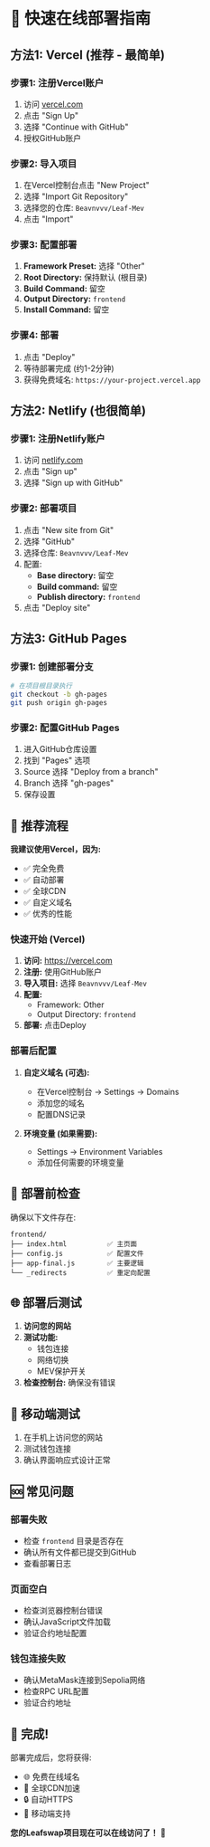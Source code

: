 # 🚀 快速在线部署指南

## 方法1: Vercel (推荐 - 最简单)

### 步骤1: 注册Vercel账户
1. 访问 [vercel.com](https://vercel.com)
2. 点击 "Sign Up"
3. 选择 "Continue with GitHub"
4. 授权GitHub账户

### 步骤2: 导入项目
1. 在Vercel控制台点击 "New Project"
2. 选择 "Import Git Repository"
3. 选择您的仓库: `Beavnvvv/Leaf-Mev`
4. 点击 "Import"

### 步骤3: 配置部署
1. **Framework Preset:** 选择 "Other"
2. **Root Directory:** 保持默认 (根目录)
3. **Build Command:** 留空
4. **Output Directory:** `frontend`
5. **Install Command:** 留空

### 步骤4: 部署
1. 点击 "Deploy"
2. 等待部署完成 (约1-2分钟)
3. 获得免费域名: `https://your-project.vercel.app`

## 方法2: Netlify (也很简单)

### 步骤1: 注册Netlify账户
1. 访问 [netlify.com](https://netlify.com)
2. 点击 "Sign up"
3. 选择 "Sign up with GitHub"

### 步骤2: 部署项目
1. 点击 "New site from Git"
2. 选择 "GitHub"
3. 选择仓库: `Beavnvvv/Leaf-Mev`
4. 配置:
   - **Base directory:** 留空
   - **Build command:** 留空
   - **Publish directory:** `frontend`
5. 点击 "Deploy site"

## 方法3: GitHub Pages

### 步骤1: 创建部署分支
```bash
# 在项目根目录执行
git checkout -b gh-pages
git push origin gh-pages
```

### 步骤2: 配置GitHub Pages
1. 进入GitHub仓库设置
2. 找到 "Pages" 选项
3. Source 选择 "Deploy from a branch"
4. Branch 选择 "gh-pages"
5. 保存设置

## 🎯 推荐流程

**我建议使用Vercel，因为:**
- ✅ 完全免费
- ✅ 自动部署
- ✅ 全球CDN
- ✅ 自定义域名
- ✅ 优秀的性能

### 快速开始 (Vercel)

1. **访问:** https://vercel.com
2. **注册:** 使用GitHub账户
3. **导入项目:** 选择 `Beavnvvv/Leaf-Mev`
4. **配置:**
   - Framework: Other
   - Output Directory: `frontend`
5. **部署:** 点击Deploy

### 部署后配置

1. **自定义域名 (可选):**
   - 在Vercel控制台 → Settings → Domains
   - 添加您的域名
   - 配置DNS记录

2. **环境变量 (如果需要):**
   - Settings → Environment Variables
   - 添加任何需要的环境变量

## 🔧 部署前检查

确保以下文件存在:
```
frontend/
├── index.html          ✅ 主页面
├── config.js           ✅ 配置文件
├── app-final.js        ✅ 主要逻辑
└── _redirects          ✅ 重定向配置
```

## 🌐 部署后测试

1. **访问您的网站**
2. **测试功能:**
   - 钱包连接
   - 网络切换
   - MEV保护开关
3. **检查控制台:** 确保没有错误

## 📱 移动端测试

1. 在手机上访问您的网站
2. 测试钱包连接
3. 确认界面响应式设计正常

## 🆘 常见问题

### 部署失败
- 检查 `frontend` 目录是否存在
- 确认所有文件都已提交到GitHub
- 查看部署日志

### 页面空白
- 检查浏览器控制台错误
- 确认JavaScript文件加载
- 验证合约地址配置

### 钱包连接失败
- 确认MetaMask连接到Sepolia网络
- 检查RPC URL配置
- 验证合约地址

## 🎉 完成!

部署完成后，您将获得:
- 🌐 免费在线域名
- 🚀 全球CDN加速
- 🔒 自动HTTPS
- 📱 移动端支持

**您的Leafswap项目现在可以在线访问了！** 🎊
